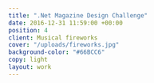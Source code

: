 ```yaml
---
title: ".Net Magazine Design Challenge"
date: 2016-12-31 11:59:00 +00:00
position: 4
client: Musical fireworks
cover: "/uploads/fireworks.jpg"
background-color: "#66BCC6"
copy: light
layout: work
---
```

